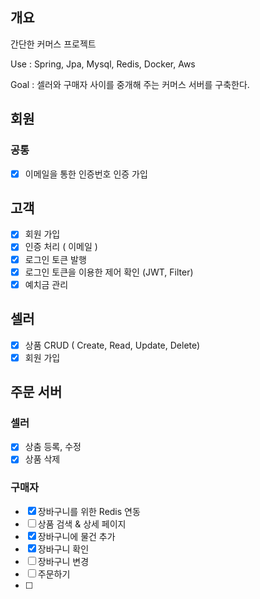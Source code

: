 ## 개요
간단한 커머스 프로젝트

Use : Spring, Jpa, Mysql, Redis, Docker, Aws

Goal : 셀러와 구매자 사이를 중개해 주는 커머스 서버를 구축한다.

## 회원
### 공통
  - [X] 이메일을 통한 인증번호 인증 가입
  
## 고객
  - [X] 회원 가입
  - [X] 인증 처리 ( 이메일 )
  - [X] 로그인 토큰 발행
  - [X] 로그인 토큰을 이용한 제어 확인 (JWT, Filter)
  - [X] 예치금 관리

## 셀러
  - [X] 상품 CRUD ( Create, Read, Update, Delete)
  - [X] 회원 가입

## 주문 서버

### 셀러
  - [X] 상춤 등록, 수정
  - [X] 상품 삭제

### 구매자
  - [X] 장바구니를 위한 Redis 연동
  - [ ] 상품 검색 & 상세 페이지
  - [X] 장바구니에 물건 추가
  - [X] 장바구니 확인
  - [ ] 장바구니 변경
  - [ ] 주문하기
  - [ ]
 
